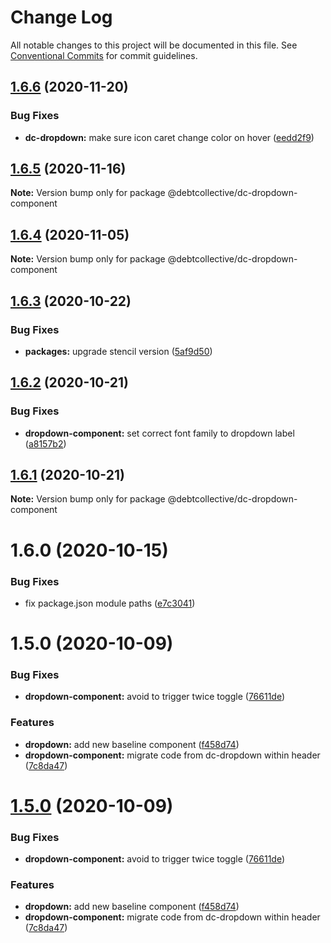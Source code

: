 # Change Log

All notable changes to this project will be documented in this file.
See [Conventional Commits](https://conventionalcommits.org) for commit guidelines.

## [1.6.6](https://github.com/debtcollective/packages/compare/@debtcollective/dc-dropdown-component@1.6.5...@debtcollective/dc-dropdown-component@1.6.6) (2020-11-20)


### Bug Fixes

* **dc-dropdown:** make sure icon caret change color on hover ([eedd2f9](https://github.com/debtcollective/packages/commit/eedd2f9))





## [1.6.5](https://github.com/debtcollective/packages/compare/@debtcollective/dc-dropdown-component@1.6.4...@debtcollective/dc-dropdown-component@1.6.5) (2020-11-16)

**Note:** Version bump only for package @debtcollective/dc-dropdown-component





## [1.6.4](https://github.com/debtcollective/packages/compare/@debtcollective/dc-dropdown-component@1.6.3...@debtcollective/dc-dropdown-component@1.6.4) (2020-11-05)

**Note:** Version bump only for package @debtcollective/dc-dropdown-component





## [1.6.3](https://github.com/debtcollective/packages/compare/@debtcollective/dc-dropdown-component@1.6.2...@debtcollective/dc-dropdown-component@1.6.3) (2020-10-22)


### Bug Fixes

* **packages:** upgrade stencil version ([5af9d50](https://github.com/debtcollective/packages/commit/5af9d50))





## [1.6.2](https://github.com/debtcollective/packages/compare/@debtcollective/dc-dropdown-component@1.6.1...@debtcollective/dc-dropdown-component@1.6.2) (2020-10-21)


### Bug Fixes

* **dropdown-component:** set correct font family to dropdown label ([a8157b2](https://github.com/debtcollective/packages/commit/a8157b2))





## [1.6.1](https://github.com/debtcollective/packages/compare/@debtcollective/dc-dropdown-component@1.6.0...@debtcollective/dc-dropdown-component@1.6.1) (2020-10-21)

**Note:** Version bump only for package @debtcollective/dc-dropdown-component





# 1.6.0 (2020-10-15)


### Bug Fixes

* fix package.json module paths ([e7c3041](https://github.com/debtcollective/packages/commit/e7c3041))



# 1.5.0 (2020-10-09)


### Bug Fixes

* **dropdown-component:** avoid to trigger twice toggle ([76611de](https://github.com/debtcollective/packages/commit/76611de))


### Features

* **dropdown:** add new baseline component ([f458d74](https://github.com/debtcollective/packages/commit/f458d74))
* **dropdown-component:** migrate code from dc-dropdown within header ([7c8da47](https://github.com/debtcollective/packages/commit/7c8da47))





# [1.5.0](https://github.com/debtcollective/packages/compare/v1.4.4...v1.5.0) (2020-10-09)


### Bug Fixes

* **dropdown-component:** avoid to trigger twice toggle ([76611de](https://github.com/debtcollective/packages/commit/76611de))


### Features

* **dropdown:** add new baseline component ([f458d74](https://github.com/debtcollective/packages/commit/f458d74))
* **dropdown-component:** migrate code from dc-dropdown within header ([7c8da47](https://github.com/debtcollective/packages/commit/7c8da47))
